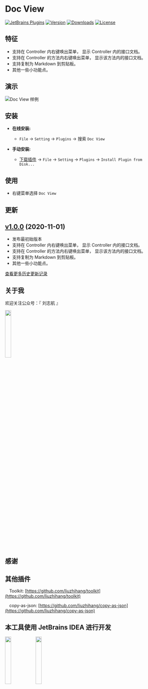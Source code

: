 Doc View
=======

[![JetBrains Plugins](https://img.shields.io/jetbrains/plugin/v/15305-doc-view.svg)](https://plugins.jetbrains.com/plugin/15305-doc-view)
[![Version](http://phpstorm.espend.de/badge/12384/version)](https://plugins.jetbrains.com/plugin/15305-doc-view/versions)
[![Downloads](https://img.shields.io/jetbrains/plugin/d/15305-doc-view.svg)](https://plugins.jetbrains.com/plugin/15305-doc-view)
[![License](https://img.shields.io/badge/license-MIT-red.svg)](https://github.com/liuzhihang/toolkit/blob/master/LICENSE)

特征
----

- 支持在 Controller 内右键唤出菜单， 显示 Controller 内的接口文档。
- 支持在 Controller 的方法内右键唤出菜单， 显示该方法内的接口文档。
- 支持复制为 Markdown 到剪贴板。
- 其他一些小功能点。

演示
----

![Doc View 样例](https://cdn.jsdelivr.net/gh/liuzhihang/oss/pic/article/B9FzFw-9M24Py.png)

安装
----
- **在线安装:**
  - `File` -> `Setting` -> `Plugins` -> 搜索 `Doc View`

- **手动安装:**
  - [下载插件](https://github.com/liuzhihang/doc-view/releases) -> `File` -> `Setting` -> `Plugins` -> `Install Plugin from Disk...`

使用
----
- 右键菜单选择 `Doc View`
            
更新
----

## [v1.0.0](https://github.com/liuzhihang/doc-view/releases/tag/v1.0.0) (2020-11-01)

- 发布最初始版本
- 支持在 Controller 内右键唤出菜单， 显示 Controller 内的接口文档。
- 支持在 Controller 的方法内右键唤出菜单， 显示该方法内的接口文档。
- 支持复制为 Markdown 到剪贴板。
- 其他一些小功能点。


[查看更多历史更新记录](./doc/ChangeNotes.md)

关于我
----

欢迎关注公众号：『 刘志航 』

<img src="https://liuzhihang.com/oss/pic/wechat.jpg"  width="20%" height="20%" />

感谢
----


其他插件
----

&emsp;Toolkit: [https://github.com/liuzhihang/toolkit](https://github.com/liuzhihang/toolkit)


&emsp;copy-as-json: [https://github.com/liuzhihang/copy-as-json](https://github.com/liuzhihang/copy-as-json)

本工具使用 JetBrains IDEA 进行开发
----
<a href="https://www.jetbrains.com/?from=Toolkit"><img src="https://cdn.jsdelivr.net/gh/liuzhihang/oss/pic/article/jetbrains-logo-MrNwcp.png" width="20%" height="20%"></a><a href="https://www.jetbrains.com/?from=Toolkit"><img src="https://cdn.jsdelivr.net/gh/liuzhihang/oss/pic/article/idea-logo-XpnqgG.png" width="20%" height="20%"> </a>


<script defer src="https://plugins.jetbrains.com/assets/scripts/mp-widget.js"></script>